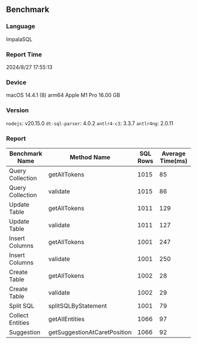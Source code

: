 ## Benchmark

### Language
ImpalaSQL

### Report Time
2024/8/27 17:55:13

### Device
macOS 14.4.1
(8) arm64 Apple M1 Pro
16.00 GB

### Version
`nodejs`: v20.15.0
`dt-sql-parser`: 4.0.2
`antlr4-c3`: 3.3.7
`antlr4ng`: 2.0.11

### Report
| Benchmark Name |         Method Name        |SQL Rows|Average Time(ms)| 
|----------------|----------------------------|--------|----------------| 
|Query Collection|        getAllTokens        |  1015  |       85       | 
|Query Collection|          validate          |  1015  |       86       | 
|  Update Table  |        getAllTokens        |  1011  |       129      | 
|  Update Table  |          validate          |  1011  |       127      | 
| Insert Columns |        getAllTokens        |  1001  |       247      | 
| Insert Columns |          validate          |  1001  |       250      | 
|  Create Table  |        getAllTokens        |  1002  |       28       | 
|  Create Table  |          validate          |  1002  |       29       | 
|    Split SQL   |     splitSQLByStatement    |  1001  |       79       | 
|Collect Entities|       getAllEntities       |  1066  |       97       | 
|   Suggestion   |getSuggestionAtCaretPosition|  1066  |       92       | 


